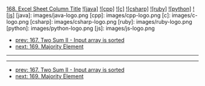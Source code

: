 [168. Excel Sheet Column Title](https://leetcode.com/problems/excel-sheet-column-title/)
[![java]](https://github.com/leetcode-study-group/leetcode-java-solutions/blob/master/168-excel-sheet-column-title.md)
[![cpp]](https://github.com/leetcode-study-group/leetcode-cpp-solutions/blob/master/168-excel-sheet-column-title.md)
[![c]](https://github.com/leetcode-study-group/leetcode-c-solutions/blob/master/168-excel-sheet-column-title.md)
[![csharp]](https://github.com/leetcode-study-group/leetcode-csharp-solutions/blob/master/168-excel-sheet-column-title.md)
[![ruby]](https://github.com/leetcode-study-group/leetcode-ruby-solutions/blob/master/168-excel-sheet-column-title.md)
[![python]](https://github.com/leetcode-study-group/leetcode-python-solutions/blob/master/168-excel-sheet-column-title.md)
[![js]](https://github.com/leetcode-study-group/leetcode-js-solutions/blob/master/168-excel-sheet-column-title.md)
[java]: images/java-logo.png
[cpp]: images/cpp-logo.png
[c]: images/c-logo.png
[csharp]: images/csharp-logo.png
[ruby]: images/ruby-logo.png
[python]: images/python-logo.png
[js]: images/js-logo.png

- [prev: 167. Two Sum II - Input array is sorted](167-two-sum-ii-input-array-is-sorted.md)
- [next: 169. Majority Element](169-majority-element.md)

---


---

- [prev: 167. Two Sum II - Input array is sorted](167-two-sum-ii-input-array-is-sorted.md)
- [next: 169. Majority Element](169-majority-element.md)
